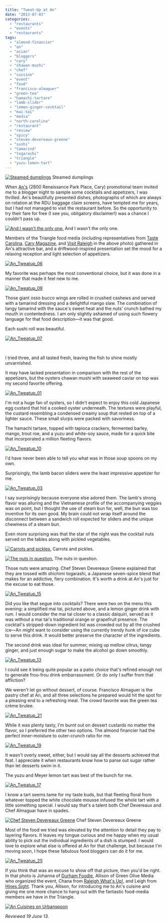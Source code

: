 ```yaml
---
title: "Tweat-Up at An"
date: "2013-07-03"
categories:
  - "restaurants"
  - "events"
  - "restaurants"
tags:
  - "almond-financier"
  - "an"
  - "asian"
  - "bloggers"
  - "cary"
  - "chawan-mushi"
  - "chef"
  - "cuisine"
  - "event"
  - "food"
  - "francisco-almaguer"
  - "green-tea"
  - "hamachi-tartare"
  - "lamb-slider"
  - "lemon-ginger-cocktail"
  - "mai-tai"
  - "media"
  - "north-carolina"
  - "restaurant"
  - "review"
  - "spicy"
  - "steven-devereaux-greene"
  - "sushi"
  - "tamarind"
  - "togarashi"
  - "triangle"
  - "yuzu-lemon-tart"
---
```





<div class="caption">

[![Steamed dumplings](http://s3.amazonaws.com/thegourmez-wpmedia/2013/07/An_Tweatup_05-333x500.jpg)](http://www.thegourmez.com/2013/07/tweat-up-at-an/an_tweatup_05/) Steamed dumplings</div>


When [An's](http://www.ancuisines.com/) (2800 Renaissance Park Place, Cary) promotional team invited me to a blogger night to sample some cocktails and appetizers, I was thrilled. An's beautifully presented dishes, photographs of which are always on rotation at the RDU baggage claim screens, have tempted me for years, but I had not managed to visit the restaurant before. So the opportunity to try their fare for free (I see you, obligatory disclaimer!) was a chance I couldn't pass up.




<div class="caption">

[![And I wasn't the only one.](http://s3.amazonaws.com/thegourmez-wpmedia/2013/07/An_Tweatup_16-500x333.jpg)](http://www.thegourmez.com/2013/07/tweat-up-at-an/an_tweatup_16/) And I wasn't the only one.</div>


Members of the Triangle food media (including representatives from [Taste Carolina](http://www.tastecarolina.net/), [Cary Magazine](http://www.carymagazine.com/), and [Visit Raleigh](http://www.visitraleigh.com/) in the above photo) gathered in An's attractive bar, and a driftwood-inspired presentation set the mood for a relaxing reception and light selection of appetizers.

[![An_Tweatup_06](http://s3.amazonaws.com/thegourmez-wpmedia/2013/07/An_Tweatup_06-500x333.jpg)](http://www.thegourmez.com/2013/07/tweat-up-at-an/an_tweatup_06/)

My favorite was perhaps the most conventional choice, but it was done in a manner that made it feel new to me.

[![An_Tweatup_09](http://s3.amazonaws.com/thegourmez-wpmedia/2013/07/An_Tweatup_09-333x500.jpg)](http://www.thegourmez.com/2013/07/tweat-up-at-an/an_tweatup_09/)

Those giant osso bucco wings are rolled in crushed cashews and served with a tamarind dressing and a delightful mango slaw. The combination of tangy tamarind with the sauce's sweet heat and the nuts' crunch bathed my mouth in contentedness. I am only slightly ashamed of using such flowery language for that food description—it was that good.

Each sushi roll was beautiful.

[![An_Tweatup_07](http://s3.amazonaws.com/thegourmez-wpmedia/2013/07/An_Tweatup_07-500x333.jpg)](http://www.thegourmez.com/2013/07/tweat-up-at-an/an_tweatup_07/)

 

I tried three, and all tasted fresh, leaving the fish to shine mostly unvarnished.

It may have lacked presentation in comparison with the rest of the appetizers, but the oysters chawan mushi with seaweed caviar on top was my second favorite offering.

[![An_Tweatup_01](http://s3.amazonaws.com/thegourmez-wpmedia/2013/07/An_Tweatup_01-500x333.jpg)](http://www.thegourmez.com/2013/07/tweat-up-at-an/an_tweatup_01/)

I'm not a huge fan of oysters, so I didn't expect to enjoy this cold Japanese egg custard that hid a cooked oyster underneath. The textures were playful, the custard resembling a condensed creamy soup that rested on top of a lighter sauce. These small slurps were packed with savoriness.

The hamachi tartare, topped with tapioca crackers, fermented barley, mango, trout roe, and a yuzu and white-soy sauce, made for a quick bite that incorporated a million fleeting flavors.

[![An_Tweatup_10](http://s3.amazonaws.com/thegourmez-wpmedia/2013/07/An_Tweatup_10-333x500.jpg)](http://www.thegourmez.com/2013/07/tweat-up-at-an/an_tweatup_10/)

I'd have never been able to tell you what was in those soup spoons on my own.

Surprisingly, the lamb bacon sliders were the least impressive appetizer for me.

[![An_Tweatup_03](http://s3.amazonaws.com/thegourmez-wpmedia/2013/07/An_Tweatup_03-421x500.jpg)](http://www.thegourmez.com/2013/07/tweat-up-at-an/an_tweatup_03/)

I say surprisingly because everyone else adored them. The lamb's strong flavor was alluring and the Vietnamese profile of the accompanying veggies was on point, but I thought the use of steam bun for, well, the bun was too inventive for its own good. My brain could not wrap itself around the disconnect between a sandwich roll expected for sliders and the unique chewiness of a steam bun.

Even more surprising was that the star of the night was the cocktail nuts served on the tables along with pickled vegetables.




<div class="caption">

[![Carrots and pickles.](http://s3.amazonaws.com/thegourmez-wpmedia/2013/07/An_Tweatup_12-500x333.jpg)](http://www.thegourmez.com/2013/07/tweat-up-at-an/an_tweatup_12/) Carrots and pickles.</div>





<div class="caption">

[![The nuts in question.](http://s3.amazonaws.com/thegourmez-wpmedia/2013/07/An_Tweatup_14-500x333.jpg)](http://www.thegourmez.com/2013/07/tweat-up-at-an/an_tweatup_14/) The nuts in question.</div>


Those nuts were amazing. Chef Steven Devereaux Greene explained that they are tossed with shichimi togarashi, a Japanese seven-spice blend that makes for an addictive, fiery combination. It's worth a drink at An's just for the excuse to eat those.

[![An_Tweatup_15](http://s3.amazonaws.com/thegourmez-wpmedia/2013/07/An_Tweatup_15-333x500.jpg)](http://www.thegourmez.com/2013/07/tweat-up-at-an/an_tweatup_15/)

Did you like that segue into cocktails? There were two on the menu this evening: a simplified mai tai, pictured above, and a lemon ginger drink with rum. I would consider the mai tai closer to a classic daiquiri, served as it was without a mai tai's traditional orange or grapefruit presence. The cocktail's stripped-down ingredient list was crowded out by all the crushed ice—An might want to consider using the currently trendy hunk of ice cube to serve this drink. It would better preserve the character of the ingredients.

The second drink was ideal for summer, mixing up mellow citrus, tangy ginger, and just enough sugar to make the alcohol go down smoothly.

[![An_Tweatup_13](http://s3.amazonaws.com/thegourmez-wpmedia/2013/07/An_Tweatup_13-400x500.jpg)](http://www.thegourmez.com/2013/07/tweat-up-at-an/an_tweatup_13/)

I could see it being quite popular as a patio choice that's refined enough not to generate frou-frou drink embarrassment. Or do only I suffer from that affliction?

We weren't let go without dessert, of course. Francisco Almaguer is the pastry chef at An, and all three selections he prepared would hit the spot for a pleasing end to a refreshing meal. The crowd favorite was the green tea crème brulee.

[![An_Tweatup_21](http://s3.amazonaws.com/thegourmez-wpmedia/2013/07/An_Tweatup_21-500x333.jpg)](http://www.thegourmez.com/2013/07/tweat-up-at-an/an_tweatup_21/)

While it was plenty tasty, I'm burnt out on dessert custards no matter the flavor, so I preferred the other two options. The almond financier had the perfect inner-moisture to outer-crunch ratio for me.

[![An_Tweatup_19](http://s3.amazonaws.com/thegourmez-wpmedia/2013/07/An_Tweatup_19-500x333.jpg)](http://www.thegourmez.com/2013/07/tweat-up-at-an/an_tweatup_19/)

It wasn't overly sweet, either, but I would say all the desserts achieved that feat. I appreciate it when restaurants know how to parse out sugar rather than let desserts swim in it.

The yuzu and Meyer lemon tart was best of the bunch for me.

[![An_Tweatup_17](http://s3.amazonaws.com/thegourmez-wpmedia/2013/07/An_Tweatup_17-333x500.jpg)](http://www.thegourmez.com/2013/07/tweat-up-at-an/an_tweatup_17/)

I know a tart seems tame for my taste buds, but that fleeting floral from whatever topped the white chocolate mousse infused the whole tart with a little something special. I would say that's a talent both Chef Devereaux and Chef Almaguar have in spades.




<div class="caption">

[![Chef Steven Devereaux Greene](http://s3.amazonaws.com/thegourmez-wpmedia/2013/07/An_Tweatup_22-333x500.jpg)](http://www.thegourmez.com/2013/07/tweat-up-at-an/an_tweatup_22/) Chef Steven Devereaux Greene</div>


Most of the food we tried was elevated by the attention to detail they pay to layering flavors. It leaves my tongue curious and me happy when my usual ability to pick out the individual ingredients of a dish is stumped. I would love to explore what else is offered at An for that challenge, but because I'm moving soon, I hope these fabulous food bloggers can do it for me.

[![An_Tweatup_25](http://s3.amazonaws.com/thegourmez-wpmedia/2013/07/An_Tweatup_25-500x333.jpg)](http://www.thegourmez.com/2013/07/tweat-up-at-an/an_tweatup_25/)

If you think that was an excuse to show off that picture, then you'd be right. In that photo is Johanna of [Durham Foodie](http://www.visitraleigh.com/), Allison of Green Olive Media who organized the event, Chana from [Raleigh What's Up!,](http://raleighwhatsup.blogspot.com/) and Leigh from [Hines Sight](http://www.hinessightblog.com/). Thank you, Allison, for introducing me to An's cuisine and giving me one more chance to hang out with the fantastic food-media members we have in the Triangle.

[![An Cuisines on Urbanspoon](http://www.urbanspoon.com/b/link/290054/minilink.gif)](http://www.urbanspoon.com/r/25/290054/restaurant/An-Cuisines-Cary)

_Reviewed 19 June 13._
